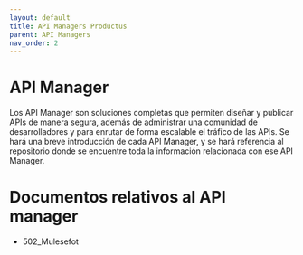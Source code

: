 ```yaml
---
layout: default
title: API Managers Productus
parent: API Managers
nav_order: 2
---
```



# API Manager

Los API Manager son soluciones completas que permiten diseñar y publicar APIs de manera segura, además de administrar una comunidad de desarrolladores y para enrutar de forma escalable el tráfico de las APIs. Se hará una breve introducción de cada API Manager, y se hará referencia al repositorio donde se encuentre toda la información relacionada con ese API Manager.

# Documentos relativos al API manager

- 502_Mulesefot
